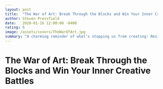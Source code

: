 ```yaml
---
layout: post
title:  "The War of Art: Break Through the Blocks and Win Your Inner Creative Battles"
author: Steven Pressfield
date:   2020-01-16 12:00:00 -0400
rating: 6
image: /assets/covers/TheWarOfArt.jpg
summary: "A charming reminder of what's stopping us from creating: Resistance. Laziness, procrastination, it comes in many forms. The voice holding us back from starting work by casting doubt, fear, or convincing you it's easier to stay an extra hour in bed, or drink beer on the couch and binge watch. Despite the relatable theme, the brevity and mound of fluff outweigh the substance. Recommend only if you need a quick pickup to get going on making something meaningful."
---
```


# The War of Art: Break Through the Blocks and Win Your Inner Creative Battles


